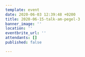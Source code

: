 ```yaml
---
template: event
date: 2020-06-03 12:39:48 +0200
title: 2020-06-15-talk-am-pegel-3
banner_image: ''
location: ''
eventbrite_url: ''
attendants: []
published: false

---
```

